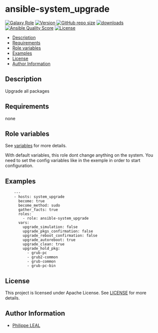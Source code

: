 # ansible-system_upgrade

[![Galaxy Role](https://img.shields.io/badge/galaxy-system_upgrade-purple?style=flat)](https://galaxy.ansible.com/lotusnoir/system_upgrade)
[![Version](https://img.shields.io/github/release/lotusnoir/ansible-system_upgrade.svg)](https://github.com/lotusnoir/ansible-system_upgrade/releases/latest)
[![GitHub repo size](https://img.shields.io/github/repo-size/lotusnoir/ansible-system_upgrade?color=orange&style=flat)](https://galaxy.ansible.com/lotusnoir/system_upgrade)
[![downloads](https://img.shields.io/ansible/role/d/56931)](https://galaxy.ansible.com/lotusnoir/system_upgrade)
[![Ansible Quality Score](https://img.shields.io/ansible/quality/56931)](https://galaxy.ansible.com/lotusnoir/system_upgrade)
[![License](https://img.shields.io/badge/license-Apache--2.0-brightgreen?style=flat)](https://opensource.org/licenses/Apache-2.0)

<!-- START doctoc generated TOC please keep comment here to allow auto update -->
<!-- DON'T EDIT THIS SECTION, INSTEAD RE-RUN doctoc TO UPDATE -->

- [Description](#description)
- [Requirements](#requirements)
- [Role variables](#role-variables)
- [Examples](#examples)
- [License](#license)
- [Author Information](#author-information)

<!-- END doctoc generated TOC please keep comment here to allow auto update -->

## Description

Upgrade all packages
## Requirements

none

## Role variables

See [variables](/defaults/main.yml) for more details.

With default variables, this role dont change anything on the system. You need to set the config variables like in the exemple in order to start configuration.

## Examples


        ---
        - hosts: system_upgrade
          become: true
          become_method: sudo
          gather_facts: true
          roles:
            - role: ansible-system_upgrade
          vars:
            upgrade_simulation: false
            upgrade_pkgs_confirmation: false
            upgrade_reboot_confirmation: false
            upgrade_autoreboot: true
            upgrade_clean: true
            upgrade_hold_pkg:
              - grub-pc
              - grub2-common
              - grub-common
              - grub-pc-bin



## License

This project is licensed under Apache License. See [LICENSE](/LICENSE) for more details.

## Author Information

- [Philippe LEAL](https://github.com/lotusnoir)
